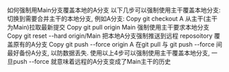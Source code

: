 如何强制用Main分支覆盖本地的A分支
以下几步可以强制使用主干覆盖本地分支:
切换到需要合并主干的本地分支, 例如A分支:
Copy
git checkout A
从主干(主干为Main)拉取最新提交
Copy
git pull origin Main
强制使用主干要求本地分支
Copy
git reset --hard origin/Main
把本地A分支强制推送到远程 reposoitory 覆盖原有的A分支
Copy
git push --force origin A
在git pull 与 git push --force 间最好备份A分支, 以防数据丢失.
使用以上4步可以强制使用主干覆盖本地分支, 一旦push --force 就意味着远程的A分支变成了Main主干的历史
